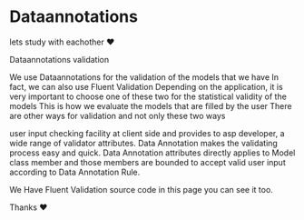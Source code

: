 # Dataannotations

lets study with eachother ❤

Dataannotations validation

We use Dataannotations for the validation of the models that we have
In fact, we can also use Fluent Validation
Depending on the application, it is very important to choose one of these two for the statistical validity of the models
This is how we evaluate the models that are filled by the user
There are other ways for validation and not only these two ways

user input checking facility at client side and provides to asp developer, a wide range of validator attributes. Data Annotation makes the validating process easy and quick.
Data Annotation attributes directly applies to Model class member and those members are bounded to accept valid user input according to Data Annotation Rule.

We Have Fluent Validation source code in this page 
you can see it too.

Thanks ❤
